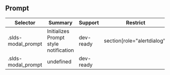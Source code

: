 

## Prompt

| Selector | Summary | Support | Restrict | Variant | Modifier |
|-------|-------|-------|-------|-------|-------|
| .slds-modal_prompt | Initializes Prompt style notification | dev-ready | section[role="alertdialog"] | true |   |
| .slds-modal_prompt | undefined | dev-ready |   |   |   |